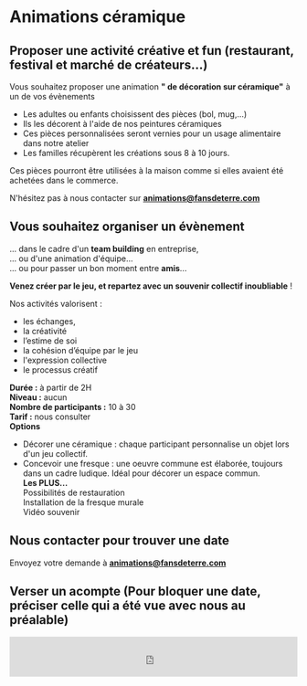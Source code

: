 # Animations céramique
## Proposer une activité créative et fun (restaurant, festival et marché de créateurs...)   
Vous souhaitez proposer une animation **" de décoration sur céramique"** à un de vos évènements  
- Les adultes ou enfants choisissent des pièces (bol, mug,...)    
- Ils les décorent à l'aide de nos peintures céramiques   
- Ces pièces personnalisées seront vernies pour un usage alimentaire dans notre atelier   
- Les familles récupèrent les créations sous 8 à 10 jours.   

Ces pièces pourront être utilisées à la maison comme si elles avaient été achetées dans le commerce.   

N'hésitez pas à nous contacter sur **animations@fansdeterre.com**   

## Vous souhaitez organiser un évènement       
... dans le cadre d'un **team building** en entreprise,   
... ou d'une animation d'équipe...   
... ou pour passer un bon moment entre **amis**...  

**Venez créer par le jeu, et repartez avec un souvenir collectif inoubliable** !  

Nos activités valorisent :  
- les échanges,
- la créativité
- l’estime de soi  
- la cohésion d’équipe par le jeu  
- l'expression collective  
- le processus créatif  

**Durée :** à partir de 2H  
**Niveau :** aucun  
**Nombre de participants :** 10 à 30   
**Tarif :** nous consulter  
**Options**   
- Décorer une céramique : chaque participant personnalise un objet lors d'un jeu collectif.   
- Concevoir une fresque : une oeuvre commune est élaborée, toujours dans un cadre ludique. Idéal pour décorer un espace commun.  
**Les PLUS...**    
Possibilités de restauration  
Installation de la fresque murale  
Vidéo souvenir  

## Nous contacter pour trouver une date  
Envoyez votre demande à **animations@fansdeterre.com**       


## Verser un acompte (Pour bloquer une date, préciser celle qui a été vue avec nous au préalable)
<iframe id="haWidget" allowtransparency="true" src="https://www.helloasso.com/associations/fans-de-terre/evenements/reglement-libre/widget-bouton" style="width: 100%; height: 70px; border: none;"></iframe>  
